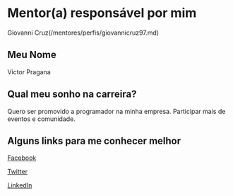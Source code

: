 # Mentor(a) responsável por mim

Giovanni Cruz(/mentores/perfis/giovannicruz97.md)

## Meu Nome

Victor Pragana

## Qual meu sonho na carreira?

Quero ser promovido a programador na minha empresa.
Participar mais de eventos e comunidade.

## Alguns links para me conhecer melhor

[Facebook](facebook.com/victorcesarmeriguepragana)

[Twitter](https://twitter.com/victoorceesaar)

[LinkedIn](https://www.linkedin.com/in/victor-césar-merigue-pragana-689b2392)
